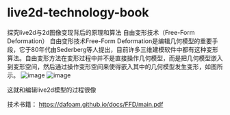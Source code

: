 # live2d-technology-book
探究live2d与2d图像变现背后的原理和算法
自由变形技术（Free-Form Deformation）
自由变形技术Free-Form Deformation是编辑几何模型的重要手段，它于80年代由Sederberg等人提出，目前许多三维建模软件中都有这种变形算法。自由变形方法在变形过程中并不是直接操作几何模型，而是把几何模型嵌入到变形空间，然后通过操作变形空间来使得嵌入其中的几何模型发生变形，如图所示。
![image](https://user-images.githubusercontent.com/29478722/154044597-5fc81bc5-bed2-4232-b5b5-e6e3e2af1e70.png)
![image](https://user-images.githubusercontent.com/29478722/154045038-0dde6e26-1377-41f7-bfeb-9e30ada97450.png)


这就和编辑live2d模型的过程很像

技术书籍：
https://dafoam.github.io/docs/FFD/main.pdf
